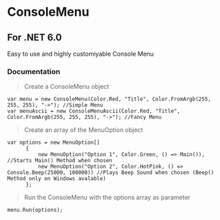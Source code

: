 # ConsoleMenu
## For .NET 6.0
Easy to use and highly customiyable Console Menu

### Documentation

> Create a ConsoleMenu object

    var menu = new ConsoleMenu(Color.Red, "Title", Color.FromArgb(255, 255, 255), "->"); //Simple Menu
    var menuAscii = new ConsoleMenuAscii(Color.Red, "Title", Color.FromArgb(255, 255, 255), "->"); //Fancy Menu

> Create an array of the MenuOption object

    var options = new MenuOption[]
          {
              new MenuOption("Option 1", Color.Green, () => Main()), //Starts Main() Method when chosen
              new MenuOption("Option 2", Color.HotPink, () => Console.Beep(25000, 100000)) //Plays Beep Sound when chosen (Beep() Method only on Windows avalable)
          };

> Run the ConsoleMenu with the options array as parameter

    menu.Run(options);
